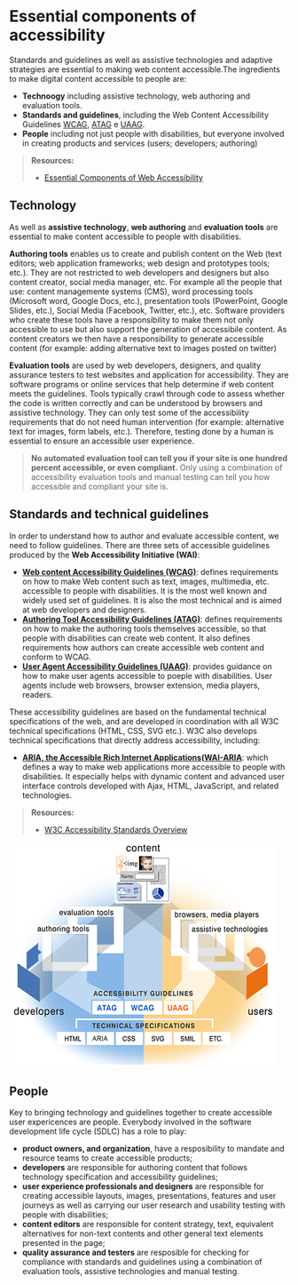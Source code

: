 # Essential components of accessibility

Standards and guidelines as well as assistive technologies and adaptive strategies are essential to making web content accessible.The ingredients to make digital content accessible to people are:
- **Technoogy** including assistive technology, web authoring and evaluation tools.
- **Standards and guidelines**, including the Web Content Accessibility Guidelines [WCAG](https://www.w3.org/WAI/standards-guidelines/wcag/), [ATAG](https://www.w3.org/WAI/standards-guidelines/atag/) e [UAAG](https://www.w3.org/WAI/standards-guidelines/uaag/).
- **People** including not just people with disabilities, but everyone involved in creating products and services (users; developers; authoring)


> **Resources:**
> - [Essential Components of Web Accessibility](https://www.w3.org/WAI/fundamentals/components/)

## Technology

As well as **assistive technology**, **web authoring** and **evaluation tools** are essential to make content accessible to people with disabilities.

**Authoring tools** enables us to create and publish content on the Web (text editors; web application frameworks; web design and prototypes tools; etc.). They are not restricted to web developers and designers but also content creator, social media manager, etc. For example all the people that use: content managemente systems (CMS), word processing tools (Microsoft word, Google Docs, etc.), presentation tools (PowerPoint, Google Slides, etc.), Social Media (Facebook, Twitter, etc.), etc. Software providers who create these tools have a responsibility to make them not only accessible to use but also support the generation of accessibile content. As content creators we then have a responsibility to generate accessible content (for example: adding alternative text to images posted on twitter)

**Evaluation tools** are used by web developers, designers, and quality assurance testers to test websites and application for accessibility. They are software programs or online services that help determine if web content meets the guidelines. Tools typically crawl through code to assess whether the code is written correctly and can be understood by browsers and assistive technology. They can only test some of the accessibility requirements that do not need human intervention (for example: alternative text for images, form labels, etc.). Therefore, testing done by a human is essential to ensure an accessible user experience.

> **No automated evaluation tool can tell you if your site is one hundred percent accessible, or even compliant.** Only using a combination of accessibility evaluation tools and manual testing can tell you how accessible and compliant your site is.

## Standards and technical guidelines
In order to understand how to author and evaluate accessible content, we need to follow guidelines. There are three sets of accessible guidelines produced by the **Web Accessibility Initiative (WAI)**:

- **[Web content Accessibility Guidelines (WCAG)](https://www.w3.org/WAI/standards-guidelines/wcag/)**: defines requirements on how to make Web content such as text, images, multimedia, etc. accessible to people with disabilities. It is the most well known and widely used set of guidelines. It is also the most technical and is aimed at web developers and designers.
- **[Authoring Tool Accessibility Guidelines (ATAG)](https://www.w3.org/WAI/standards-guidelines/atag/)**: defines requirements on how to make the authoring tools themselves accessible, so that people with disabilities can create web content. It also defines requirements how authors can create accessible web content and conform to WCAG.
- **[User Agent Accessibility Guidelines (UAAG)](https://www.w3.org/WAI/standards-guidelines/uaag/)**: provides guidance on how to make user agents accessible to poeple with disabilities. User agents include web browsers, browser extension, media players, readers.


These accessibility guidelines are based on the fundamental technical specifications of the web, and are developed in coordination with all W3C technical specifications (HTML, CSS, SVG etc.). W3C also develops technical specifications that directly address accessibility, including:
- **[ARIA, the Accessible Rich Internet Applications(WAI-ARIA](https://www.w3.org/WAI/standards-guidelines/aria/)**:  which defines a way to make web applications more accessible to people with disabilities. It especially helps with dynamic content and advanced user interface controls developed with Ajax, HTML, JavaScript, and related technologies.

> **Resources:**
> - [W3C Accessibility Standards Overview](https://www.w3.org/WAI/standards-guidelines/)

![Illustration showing hot web component relate](../assets/specs.png)

## People

Key to bringing technology and guidelines together to create accessible user expericences are people. Everybody involved in the software development life cycle (SDLC) has a role to play:
- **product owners, and organization**, have a resposibility to mandate and resource teams to create accessible products;
- **developers** are responsible for authoring content that follows technology specification and accessibility guidelines;
- **user experience professionals and designers** are responsible for creating accessible layouts, images, presentations, features and user journeys as well as carrying our user research and usability testing with people with disabilities;
- **content editors** are responsible for content strategy, text, equivalent alternatives for non-text contents and other general text elements presented in the page;
- **quality assurance and testers** are resposible for checking for compliance with standards and guidelines using a combination of evaluation tools, assistive technologies and manual testing.
